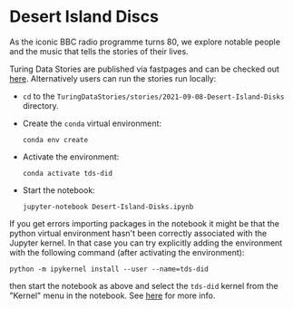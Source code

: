# Desert Island Discs

As the iconic BBC radio programme turns 80, we explore notable people and the music that tells the stories of their lives.

Turing Data Stories are published via fastpages and can be checked out [here](https://alan-turing-institute.github.io/TuringDataStories-fastpages/).
Alternatively users can run the stories run locally:

- `cd` to the `TuringDataStories/stories/2021-09-08-Desert-Island-Disks` directory.

- Create the `conda` virtual environment:
  ```
  conda env create
  ```

- Activate the environment:
  ```
  conda activate tds-did
  ```

- Start the notebook:
  ```
  jupyter-notebook Desert-Island-Disks.ipynb
  ```

If you get errors importing packages in the notebook it might be that the python virtual environment hasn't been correctly associated with the Jupyter kernel. In that case you can try explicitly adding the environment with the following command (after activating the environment):
```
python -m ipykernel install --user --name=tds-did
```
then start the notebook as above and select the `tds-did` kernel from the "Kernel" menu in the notebook. See [here](https://gdcoder.com/how-to-create-and-add-a-conda-environment-as-jupyter-kernel/) for more info.
